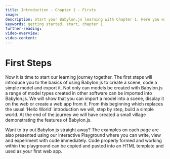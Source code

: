 ```yaml
---
title: Introduction - Chapter 1 - Firsts
image: 
description: Start your Babylon.js learning with Chapter 1. Here you will begin a journey of learning to build a simple world step by step.
keywords: getting started, start, chapter 1
further-reading:
video-overview:
video-content:
---
```


# First Steps

Now it is time to start our learning journey together. The first steps will introduce you to the basics of using Babylon.js to create a scene, code a simple model and export it. Not only can models be created with Babylon.js a range of model types created in other software can be imported into Babylon.js. We will show that you can import a model into a scene, display it on the web or create a web app from it. From this beginning which replaces the usual 'Hello World' introduction we will, step by step, build a simple world. At the end of the journey we will have created a small village demonstrating the features of Babylon.js. 

Want to try out Babylon.js straight away? The examples on each page are also presented using our interactive Playground where you can write, view and experiment with code immediately. Code properly formed and working within the playground can be copied and pasted into an HTML template and used as your first web app.
